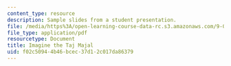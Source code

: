 ```yaml
---
content_type: resource
description: Sample slides from a student presentation.
file: /media/https%3A/open-learning-course-data-rc.s3.amazonaws.com/9-012-the-brain-and-cognitive-sciences-ii-spring-2006/f02c50944b46bcec37d12c017da86379_TKonkle_Presenta.pdf
file_type: application/pdf
resourcetype: Document
title: Imagine the Taj Majal
uid: f02c5094-4b46-bcec-37d1-2c017da86379
---
```

